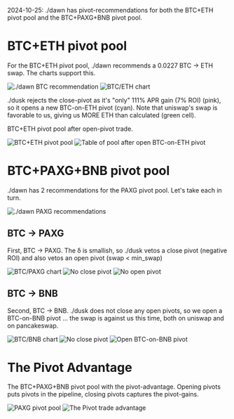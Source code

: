 2024-10-25: ./dawn has pivot-recommendations for both the BTC+ETH pivot pool and the BTC+PAXG+BNB pivot pool.

# BTC+ETH pivot pool

For the BTC+ETH pivot pool, ./dawn recommends a 0.0227 BTC -> ETH swap. The charts support this. 

![./dawn BTC recommendation](imgs/01a-dawn-btc-rec.png)
![BTC/ETH chart](imgs/01b-btc-eth.png)

./dusk rejects the close-pivot as it's "only" 111% APR gain (7% ROI) (pink), so it opens a new BTC-on-ETH pivot (cyan). Note that uniswap's swap is favorable to us, giving us MORE ETH than calculated (green cell). 

BTC+ETH pivot pool after open-pivot trade.

![BTC+ETH pivot pool](imgs/03a-btc-eth-pivot-pool.png)
![Table of pool after open BTC-on-ETH pivot](imgs/03b-btc-eth-pivot-table.png)

# BTC+PAXG+BNB pivot pool

./dawn has 2 recommendations for the PAXG pivot pool. Let's take each in turn.

![./dawn PAXG recommendations](imgs/04-dawn-paxg-recs.png)

## BTC -> PAXG

First, BTC -> PAXG. The δ is smallish, so ./dusk vetos a close pivot (negative ROI) and also vetos an open pivot (swap < min_swap)

![BTC/PAXG chart](imgs/05a-btc-paxg.png)
![No close pivot](imgs/05b-no-close-pivot.png)
![No open pivot](imgs/05c-no-open-pivot.png)

## BTC -> BNB
Second, BTC -> BNB. ./dusk does not close any open pivots, so we open a BTC-on-BNB pivot ... the swap is against us this time, both on uniswap and on pancakeswap.

![BTC/BNB chart](imgs/06a-btc-bnb.png)
![No close pivot](imgs/06b-no-close-pivot.png)
![Open BTC-on-BNB pivot](imgs/06c-open-btc-pivot.png)

# The Pivot Advantage

The BTC+PAXG+BNB pivot pool with the pivot-advantage. Opening pivots puts pivots in the pipeline, closing pivots captures the pivot-gains.

![PAXG pivot pool](imgs/07a-paxg-pivot-pool.png)
![The Pivot trade advantage](imgs/07b-pivot-advantage.png)

